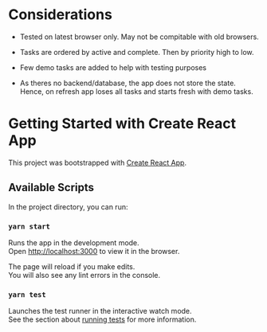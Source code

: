 # Considerations
* Tested on latest browser only. May not be compitable with old browsers.

* Tasks are ordered by active and complete. Then by priority high to low.

* Few demo tasks are added to help with testing purposes

* As theres no backend/database, the app does not store the state. Hence, on refresh app loses all tasks and starts fresh with demo tasks.

# Getting Started with Create React App

This project was bootstrapped with [Create React App](https://github.com/facebook/create-react-app).

## Available Scripts

In the project directory, you can run:

### `yarn start`

Runs the app in the development mode.\
Open [http://localhost:3000](http://localhost:3000) to view it in the browser.

The page will reload if you make edits.\
You will also see any lint errors in the console.

### `yarn test`

Launches the test runner in the interactive watch mode.\
See the section about [running tests](https://facebook.github.io/create-react-app/docs/running-tests) for more information.

